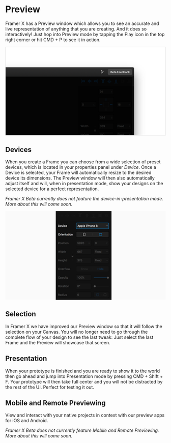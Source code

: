# Preview

Framer X has a Preview window which allows you to see an accurate and live representation of anything that you are creating. And it does so interactively! Just hop into Preview mode by tapping the Play icon in the top right corner or hit CMD + P to see it in action.

![](.gitbook/assets/frame-2x%20%283%29.png)



## Devices

When you create a Frame you can choose from a wide selection of preset devices, which is located in your properties panel under _Device_. Once a Device is selected, your Frame will automatically resize to the desired device its dimensions. The Preview window will then also automatically adjust itself and will, when in presentation mode, show your designs on the selected device for a perfect representation.

_Framer X Beta currently does not feature the device-in-presentation mode. More about this will come soon._

![](.gitbook/assets/preview%20%281%29.png)

## Selection

In Framer X we have improved our Preview window so that it will follow the selection on your Canvas. You will no longer need to go through the complete flow of your design to see the last tweak: Just select the last Frame and the Preview will showcase that screen.

## Presentation

When your prototype is finished and you are ready to show it to the world then go ahead and jump into Presentation mode by pressing CMD + Shift + F. Your prototype will then take full center and you will not be distracted by the rest of the UI. Perfect for testing it out.



## Mobile and Remote Previewing

View and interact with your native projects in context with our preview apps for iOS and Android.

_Framer X Beta does not currently feature Mobile and Remote Previewing. More about this will come soon._



